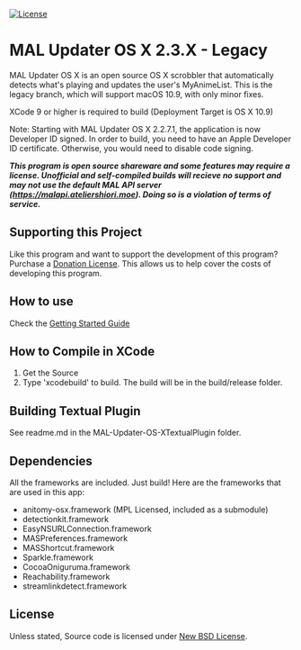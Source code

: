  [![License](https://img.shields.io/badge/license-BSD-green.svg)](http://opensource.org/licenses/BSD-3-Clause)

# MAL Updater OS X 2.3.X - Legacy
MAL Updater OS X is an open source OS X scrobbler that automatically detects what's playing and updates the user's MyAnimeList. This is the legacy branch, which will support macOS 10.9, with only minor fixes.

XCode 9 or higher is required to build (Deployment Target is OS X 10.9)

Note: Starting with MAL Updater OS X 2.2.7.1, the application is now Developer ID signed. In order to build, you need to have an Apple Developer ID certificate. Otherwise, you would need to disable code signing.

***This program is open source shareware and some features may require a license. Unofficial and self-compiled builds will recieve no support and may not use the default MAL API server (https://malapi.ateliershiori.moe). Doing so is a violation of terms of service.***

## Supporting this Project

Like this program and want to support the development of this program? Purchase a [Donation License](https://malupdaterosx.ateliershiori.moe/donate/). This allows us to help cover the costs of developing this program.

## How to use
Check the [Getting Started Guide](https://github.com/chikorita157/malupdaterosx-cocoa/wiki/Getting-Started)

## How to Compile in XCode
1. Get the Source
2. Type 'xcodebuild' to build. The build will be in the build/release folder.

## Building Textual Plugin

See readme.md in the MAL-Updater-OS-XTextualPlugin folder.

## Dependencies
All the frameworks are included. Just build! Here are the frameworks that are used in this app:

* anitomy-osx.framework (MPL Licensed, included as a submodule)
* detectionkit.framework
* EasyNSURLConnection.framework
* MASPreferences.framework
* MASShortcut.framework
* Sparkle.framework
* CocoaOniguruma.framework
* Reachability.framework
* streamlinkdetect.framework

## License
Unless stated, Source code is licensed under [New BSD License](https://github.com/Atelier-Shiori/malupdaterosx-cocoa/blob/master/License.md).
